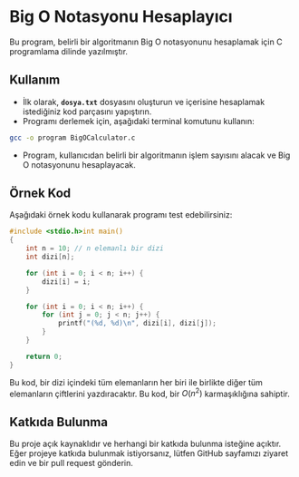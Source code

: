 # Big O Notasyonu Hesaplayıcı

Bu program, belirli bir algoritmanın Big O notasyonunu hesaplamak için C programlama dilinde yazılmıştır.

## **Kullanım**

- İlk olarak, **`dosya.txt`** dosyasını oluşturun ve içerisine hesaplamak istediğiniz kod parçasını yapıştırın.
- Programı derlemek için, aşağıdaki terminal komutunu kullanın:

```bash
gcc -o program BigOCalculator.c
```

- Program, kullanıcıdan belirli bir algoritmanın işlem sayısını alacak ve Big O notasyonunu hesaplayacak.

## **Örnek Kod**

Aşağıdaki örnek kodu kullanarak programı test edebilirsiniz:

```c
#include <stdio.h>int main()
{
    int n = 10; // n elemanlı bir dizi
    int dizi[n];

    for (int i = 0; i < n; i++) {
        dizi[i] = i;
    }

    for (int i = 0; i < n; i++) {
        for (int j = 0; j < n; j++) {
            printf("(%d, %d)\n", dizi[i], dizi[j]);
        }
    }

    return 0;
}
```

Bu kod, bir dizi içindeki tüm elemanların her biri ile birlikte diğer tüm elemanların çiftlerini yazdıracaktır. Bu kod, bir $O(n^2)$ karmaşıklığına sahiptir.

## **Katkıda Bulunma**

Bu proje açık kaynaklıdır ve herhangi bir katkıda bulunma isteğine açıktır. Eğer projeye katkıda bulunmak istiyorsanız, lütfen GitHub sayfamızı ziyaret edin ve bir pull request gönderin.


